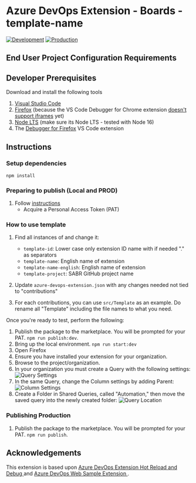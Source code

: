 # Azure DevOps Extension - Boards - template-name

[![Development](https://github.com/sara-sabr/TreePlanting/actions/workflows/development.yml/badge.svg)](https://github.com/sara-sabr/TreePlanting/actions/workflows/development.yml)
[![Production](https://github.com/sara-sabr/rp-azuredevops-reports/actions/workflows/production.yml/badge.svg)](https://github.com/sara-sabr/TreePlanting/actions/workflows/production.yml)

## End User Project Configuration Requirements

## Developer Prerequisites

Download and install the following tools

1. [Visual Studio Code](https://code.visualstudio.com/download)
2. [Firefox](https://www.mozilla.org/firefox/) (because the VS Code Debugger for Chrome extension [doesn't support iframes](https://github.com/microsoft/vscode-chrome-debug/issues/786) yet)
3. [Node LTS](https://nodejs.org/en/download/) (make sure its Node LTS - tested with Node 16)
4. The [Debugger for Firefox](https://marketplace.visualstudio.com/items?itemName=hbenl.vscode-firefox-debug) VS Code extension

## Instructions

### Setup dependencies

```
npm install
```

### Preparing to publish (Local and PROD)

1. Follow [instructions](https://docs.microsoft.com/en-us/azure/devops/extend/publish/command-line?view=azure-devops)
    - Acquire a Personal Access Token (PAT)

### How to use template

1. Find all instances of and change it:
    - ```template-id```: Lower case only extension ID name with if needed "." as separators 
    - ```template-name```: English name of extension
    - ```template-name-english```: English name of extension
    - ```template-project```: SABR GitHub project name

2. Update ```azure-devops-extension.json``` with any changes needed not tied to "contributions"
3. For each contributions, you can use ```src/Template``` as an example. Do rename all "Template" including the file names to what you need. 

Once you're ready to test, perform the following:

1. Publish the package to the marketplace. You will be prompted for your PAT.
   ```npm run publish:dev```.
2. Bring up the local environment.
   ```npm run start:dev```
3. Open Firefox
4. Ensure you have installed your extension for your organization.
5. Browse to the project/organization.
6. In your organization you must create a Query with the following settings: ![Query Settings](https://github.com/sara-sabr/rp-azuredevops-templater/blob/main/documentation/QuerySettings.png?raw=true)
7. In the same Query, change the Column settings by adding Parent: ![Column Settings](https://github.com/sara-sabr/rp-azuredevops-templater/blob/main/documentation/QueryColumnSettings.png?raw=true)
8. Create a Folder in Shared Queries, called "Automation," then move the saved query into the newly created folder:
![Query Location](https://github.com/sara-sabr/rp-azuredevops-templater/blob/main/documentation/QueryLocation.png?raw=true)

### Publishing Production

1. Publish the package to the marketplace. You will be prompted for your PAT.
   ```npm run publish```.

## Acknowledgements

This extension is based upon [Azure DevOps Extension Hot Reload and Debug
](https://github.com/microsoft/azure-devops-extension-hot-reload-and-debug) and [Azure DevOps Web Sample Extension
](https://github.com/microsoft/azure-devops-extension-sample).
